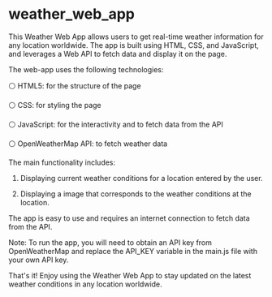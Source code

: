 # weather_web_app

This Weather Web App allows users to get real-time weather information for any location worldwide. The app is built using HTML, CSS, and JavaScript, and leverages a Web API to fetch data and display it on the page.

The web-app uses the following technologies:

⚪ HTML5: for the structure of the page

⚪ CSS: for styling the page

⚪ JavaScript: for the interactivity and to fetch data from the API

⚪ OpenWeatherMap API: to fetch weather data

The main functionality includes:

1. Displaying current weather conditions for a location entered by the user.


2. Displaying a image that corresponds to the weather conditions at the location.

The app is easy to use and requires an internet connection to fetch data from the API.

Note: To run the app, you will need to obtain an API key from OpenWeatherMap and replace the API_KEY variable in the main.js file with your own API key.


That's it! Enjoy using the Weather Web App to stay updated on the latest weather conditions in any location worldwide.
